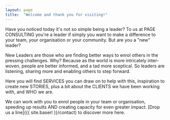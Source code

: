 ```yaml
---
layout: page
title:  "Welcome and thank you for visiting!"
---
```


Have you noticed today it's not so simple being a leader? To us at PAGE CONSULTING you're a leader if simply you want to make a difference to your team, your organisation or your community. But are you a "new" leader?

New Leaders are those who are finding better ways to enrol others in the pressing challenges. Why? Because as the world is more intricately inter-woven, people are better informed, and a tad more sceptical. So leaders are listening, sharing more and enabling others to step forward.

Here you will find SERVICES you can draw on to help with this, inspiration to create new STORIES, plus a bit about the CLIENTS we have been working with, and WHO we are.

We can work with you to enrol people in your team or organisation, speeding up results AND creating capacity for even greater impact. [Drop us a line]({{ site.baserl }}/contact) to discover more here.
